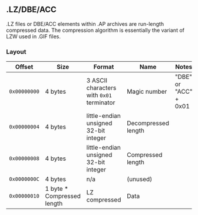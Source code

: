 ## .LZ/DBE/ACC
.LZ files or DBE/ACC elements within .AP archives are run-length compressed data. The compression algorithm is essentially the variant of LZW used in .GIF files.

### Layout
| Offset | Size | Format | Name | Notes |
| ------ | ---- | ------ | ----------- | ----- |
| `0x00000000` | 4 bytes | 3 ASCII characters with `0x01` terminator | Magic number | "DBE" or "ACC" + 0x01 |
| `0x00000004` | 4 bytes | little-endian unsigned 32-bit integer | Decompressed length ||
| `0x00000008` | 4 bytes | little-endian unsigned 32-bit integer | Compressed length ||
| `0x0000000C` | 4 bytes | n/a | (unused) |
| `0x00000010` | 1 byte * Compressed length | LZ compressed | Data | |

